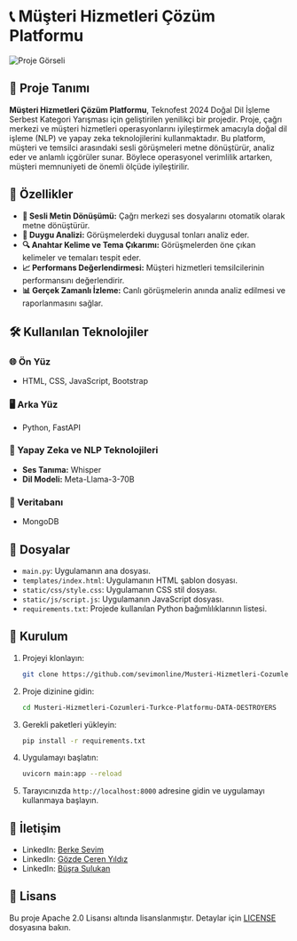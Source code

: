 # 📞 Müşteri Hizmetleri Çözüm Platformu

![Proje Görseli](link-to-your-image.png)

## 🎯 Proje Tanımı

**Müşteri Hizmetleri Çözüm Platformu**, Teknofest 2024 Doğal Dil İşleme Serbest Kategori Yarışması için geliştirilen yenilikçi bir projedir. Proje, çağrı merkezi ve müşteri hizmetleri operasyonlarını iyileştirmek amacıyla doğal dil işleme (NLP) ve yapay zeka teknolojilerini kullanmaktadır. Bu platform, müşteri ve temsilci arasındaki sesli görüşmeleri metne dönüştürür, analiz eder ve anlamlı içgörüler sunar. Böylece operasyonel verimlilik artarken, müşteri memnuniyeti de önemli ölçüde iyileştirilir.

## 🚀 Özellikler

- **📜 Sesli Metin Dönüşümü:** Çağrı merkezi ses dosyalarını otomatik olarak metne dönüştürür.
- **💬 Duygu Analizi:** Görüşmelerdeki duygusal tonları analiz eder.
- **🔍 Anahtar Kelime ve Tema Çıkarımı:** Görüşmelerden öne çıkan kelimeler ve temaları tespit eder.
- **📈 Performans Değerlendirmesi:** Müşteri hizmetleri temsilcilerinin performansını değerlendirir.
- **📊 Gerçek Zamanlı İzleme:** Canlı görüşmelerin anında analiz edilmesi ve raporlanmasını sağlar.

## 🛠 Kullanılan Teknolojiler

### 🌐 Ön Yüz
- HTML, CSS, JavaScript, Bootstrap

### 🖥 Arka Yüz
- Python, FastAPI

### 🤖 Yapay Zeka ve NLP Teknolojileri
- **Ses Tanıma:** Whisper
- **Dil Modeli:** Meta-Llama-3-70B

### 💾 Veritabanı
- MongoDB

## 📂 Dosyalar

- `main.py`: Uygulamanın ana dosyası.
- `templates/index.html`: Uygulamanın HTML şablon dosyası.
- `static/css/style.css`: Uygulamanın CSS stil dosyası.
- `static/js/script.js`: Uygulamanın JavaScript dosyası.
- `requirements.txt`: Projede kullanılan Python bağımlılıklarının listesi.

## 🔧 Kurulum

1. Projeyi klonlayın:

    ```bash
    git clone https://github.com/sevimonline/Musteri-Hizmetleri-Cozumleri-Turkce-Platformu-DATA-DESTROYERS.git
    ```

2. Proje dizinine gidin:

    ```bash
    cd Musteri-Hizmetleri-Cozumleri-Turkce-Platformu-DATA-DESTROYERS
    ```

3. Gerekli paketleri yükleyin:

    ```bash
    pip install -r requirements.txt
    ```

4. Uygulamayı başlatın:

    ```bash
    uvicorn main:app --reload
    ```

5. Tarayıcınızda `http://localhost:8000` adresine gidin ve uygulamayı kullanmaya başlayın.

## 👥 İletişim

- LinkedIn: [Berke Sevim](https://www.linkedin.com/in/berke-sevim-1565161a2/)
- LinkedIn: [Gözde Ceren Yıldız](https://www.linkedin.com/in/gözde-ceren-yıldız/)
- LinkedIn: [Büşra Sulukan](https://www.linkedin.com/in/büşra-sulukan-82299a177/)

## 📄 Lisans

Bu proje Apache 2.0 Lisansı altında lisanslanmıştır. Detaylar için [LICENSE](LICENSE) dosyasına bakın.
